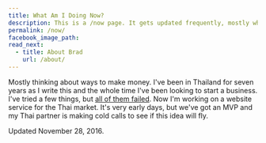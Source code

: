 ```yaml
---
title: What Am I Doing Now?
description: This is a /now page. It gets updated frequently, mostly when I want to procrastinate, so come back soon.
permalink: /now/
facebook_image_path:
read_next:
  - title: About Brad
    url: /about/
---
```


Mostly thinking about ways to make money. I've been in Thailand for seven years as I write this and the whole time I've been looking to start a business. I've tried a few things, but [all of them failed](/failures/). Now I'm working on a website service for the Thai market. It's very early days, but we've got an MVP and my Thai partner is making cold calls to see if this idea will fly.

<p class="entry-meta">Updated <time class="entry-time" itemprop="datePublished">November 28, 2016</time>.</p>
